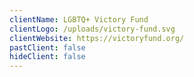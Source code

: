 ```yaml
---
clientName: LGBTQ+ Victory Fund
clientLogo: /uploads/victory-fund.svg
clientWebsite: https://victoryfund.org/
pastClient: false
hideClient: false
---
```

